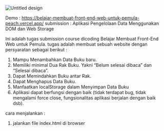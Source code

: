 ![Untitled design](https://res.cloudinary.com/kondanganyuk-com/image/upload/v1703732358/submission_dicoding_membuat_web_ghpaom.png)

Demo : https://belajar-membuat-front-end-web-untuk-pemula-peach.vercel.app/
submission : Aplikasi Pengelolaan Data Menggunakan DOM dan Web Storage

Ini adalah tugas submission course dicoding Belajar Membuat Front-End Web untuk Pemula. tugas adalah membuat sebuah website dengan persyaratan sebagai berikut :

1. Mampu Menambahkan Data Buku baru.
2. Memiliki minimal Dua Rak Buku. Yakni “Belum selesai dibaca” dan “Selesai dibaca”.
3. Dapat Memindahkan Buku antar Rak.
4. Dapat Menghapus Data Buku.
5. Manfaatkan localStorage dalam Menyimpan Data Buku
6. Aplikasi dapat berfungsi dengan baik (tidak terdapat bug, tidak mengalami force close, fungsionalitas aplikasi berjalan dengan baik dsb).

cara menjalankan :
1. jalankan file index.html di browser
